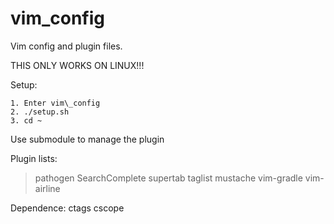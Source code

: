 vim\_config
==========

Vim config and plugin files.

THIS ONLY WORKS ON LINUX!!!

Setup:
```
1. Enter vim\_config
2. ./setup.sh
3. cd ~
```

Use submodule to manage the plugin

Plugin lists:
> pathogen
> SearchComplete
> supertab
> taglist
> mustache
> vim-gradle
> vim-airline

Dependence:
    ctags
    cscope

